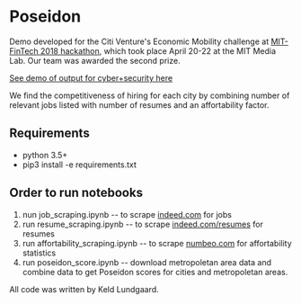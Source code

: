 # Poseidon 

Demo developed for the Citi Venture's Economic Mobility challenge at [MIT-FinTech 2018 hackathon](http://www.mitfintech.com/fintech-hackathon/), which took place April 20-22 at the MIT Media Lab. Our team was awarded the second prize. 

[See demo of output for cyber+security here](http://www.keldlundgaard.com/poseidon_scores_cyber_security_USA.html)

We find the competitiveness of hiring for each city by combining number of relevant jobs listed with number of resumes and an affortability factor. 

## Requirements
- python 3.5+
- pip3 install -e requirements.txt

## Order to run notebooks 
1. nun job_scraping.ipynb  -- to scrape [indeed.com](https://www.indeed.com) for jobs
2. run resume_scraping.ipynb -- to scrape [indeed.com/resumes](https://www.indeed.com/resumes) for resumes
3. run affortability_scraping.ipynb  -- to scrape [numbeo.com](https://www.numbeo.com) for affortability statistics
4. run poseidon_score.ipynb  -- download metropoletan area data and combine data to get Poseidon scores for cities and metropoletan areas. 

All code was written by Keld Lundgaard. 
